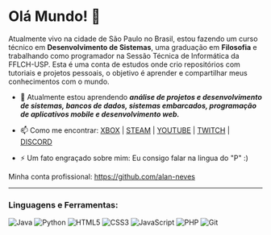 # Olá Mundo! 👋

Atualmente vivo na cidade de São Paulo no Brasil, estou fazendo um curso técnico em **Desenvolvimento de Sistemas**, uma graduação em **Filosofia** e trabalhando como programador na Sessão Técnica de Informática da FFLCH-USP. Esta é uma conta de estudos onde crio repositórios com tutoriais e projetos pessoais, o objetivo é aprender e compartilhar meus conhecimentos com o mundo.

- 🌱 Atualmente estou aprendendo ***análise de projetos e desenvolvimento de sistemas, bancos de dados, sistemas embarcados, programação de aplicativos mobile e desenvolvimento web.***

- 📫 Como me encontrar: [XBOX](https://www.xbox.com/pt-BR/play/user/Corry2571618) | [STEAM](https://steamcommunity.com/id/corry257) | [YOUTUBE](https://www.youtube.com/corry257) | [TWITCH](https://www.twitch.tv/corry257) | [DISCORD](https://discord.gg/eG7ZbPb4Rr)
  
- ⚡ Um fato engraçado sobre mim: Eu consigo falar na lingua do "P" :)

Minha conta profissional: https://github.com/alan-neves

---

### Linguagens e Ferramentas:
![Java](https://img.shields.io/badge/-Java-ED8B00?style=flat-square&logo=openjdk&logoColor=white)
![Python](https://img.shields.io/badge/-Python-3776AB?style=flat-square&logo=python&logoColor=white)
![HTML5](https://img.shields.io/badge/-HTML5-E34F26?style=flat-square&logo=html5&logoColor=white)
![CSS3](https://img.shields.io/badge/-CSS3-1572B6?style=flat-square&logo=css3)
![JavaScript](https://img.shields.io/badge/-JavaScript-F7DF1E?style=flat-square&logo=javascript&logoColor=black)
![PHP](https://img.shields.io/badge/-PHP-777BB4?style=flat-square&logo=php&logoColor=white)
![Git](https://img.shields.io/badge/-Git-F05032?style=flat-square&logo=git&logoColor=white)
